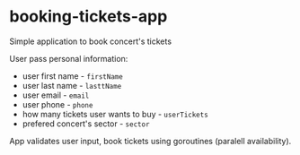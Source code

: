 # booking-tickets-app
Simple application to book concert's tickets

User pass personal information:
- user first name - `firstName`
- user last name - `lasttName`
- user email - `email`
- user phone - `phone`
- how many tickets user wants to buy - `userTickets`
- prefered concert's sector - `sector`

App validates user input, book tickets using goroutines (paralell availability).

